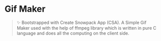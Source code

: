 # Gif Maker

> ✨ Bootstrapped with Create Snowpack App (CSA).
> A Simple Gif Maker used with the help of ffmpeg library which is written in pure C language and does all the computing on the client side.
